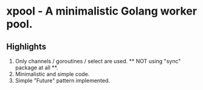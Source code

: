 # xpool - A minimalistic Golang worker pool.

## Highlights 

1. Only channels / goroutines / select are used. ** NOT using "sync" package at all **.
2. Minimalistic and simple code.
3. Simple "Future" pattern implemented.